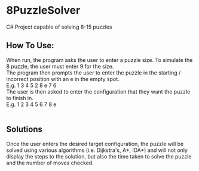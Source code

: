 # 8PuzzleSolver
C# Project capable of solving 8-15 puzzles

## How To Use:

When run, the program asks the user to enter a puzzle size.  To simulate the 8 puzzle, the user must enter 9 for the size.<br/>
The program then prompts the user to enter the puzzle in the starting / incorrect position with an e in the empty spot.  <br/>
E.g. 1 3 4 5 2 8 e 7 6
<br/>
The user is then asked to enter the configuration that they want the puzzle to finish in.
<br/>
E.g. 1 2 3 4 5 6 7 8 e
<br/>
<br/>
## Solutions
Once the user enters the desired target configuration, the puzzle will be solved using various algorithms (i.e. Dijkstra's, A*, IDA*) and will not only display the steps to the solution, but also the time taken to solve the puzzle and the number of moves checked.
